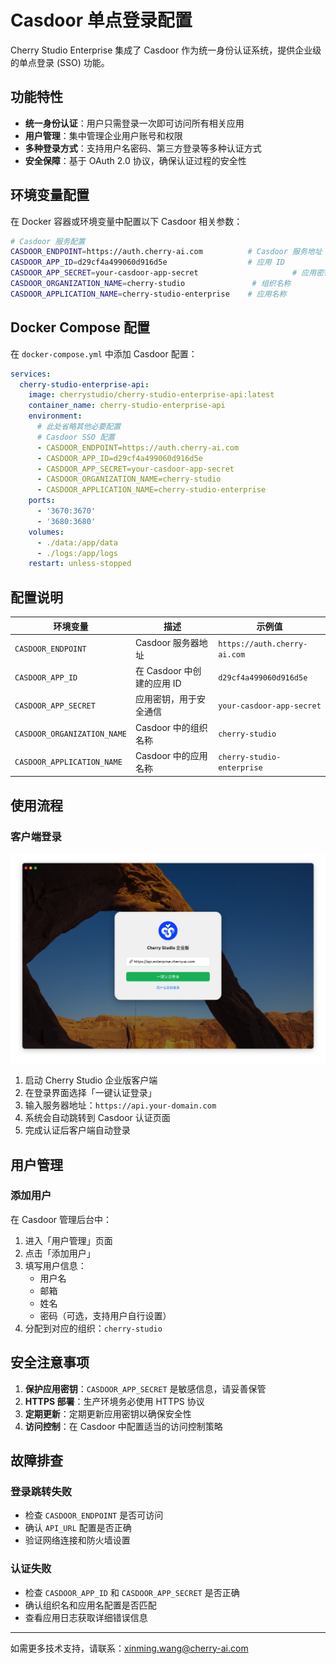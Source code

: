 # Casdoor 单点登录配置

Cherry Studio Enterprise 集成了 Casdoor 作为统一身份认证系统，提供企业级的单点登录 (SSO) 功能。

## 功能特性

- **统一身份认证**：用户只需登录一次即可访问所有相关应用
- **用户管理**：集中管理企业用户账号和权限
- **多种登录方式**：支持用户名密码、第三方登录等多种认证方式
- **安全保障**：基于 OAuth 2.0 协议，确保认证过程的安全性

## 环境变量配置

在 Docker 容器或环境变量中配置以下 Casdoor 相关参数：

```bash
# Casdoor 服务配置
CASDOOR_ENDPOINT=https://auth.cherry-ai.com          # Casdoor 服务地址
CASDOOR_APP_ID=d29cf4a499060d916d5e                  # 应用 ID
CASDOOR_APP_SECRET=your-casdoor-app-secret                     # 应用密钥
CASDOOR_ORGANIZATION_NAME=cherry-studio               # 组织名称
CASDOOR_APPLICATION_NAME=cherry-studio-enterprise    # 应用名称
```

## Docker Compose 配置

在 `docker-compose.yml` 中添加 Casdoor 配置：

```yaml
services:
  cherry-studio-enterprise-api:
    image: cherrystudio/cherry-studio-enterprise-api:latest
    container_name: cherry-studio-enterprise-api
    environment:
      # 此处省略其他必要配置
      # Casdoor SSO 配置
      - CASDOOR_ENDPOINT=https://auth.cherry-ai.com
      - CASDOOR_APP_ID=d29cf4a499060d916d5e
      - CASDOOR_APP_SECRET=your-casdoor-app-secret
      - CASDOOR_ORGANIZATION_NAME=cherry-studio
      - CASDOOR_APPLICATION_NAME=cherry-studio-enterprise
    ports:
      - '3670:3670'
      - '3680:3680'
    volumes:
      - ./data:/app/data
      - ./logs:/app/logs
    restart: unless-stopped
```

## 配置说明

| 环境变量                    | 描述                       | 示例值                       |
| --------------------------- | -------------------------- | ---------------------------- |
| `CASDOOR_ENDPOINT`          | Casdoor 服务器地址         | `https://auth.cherry-ai.com` |
| `CASDOOR_APP_ID`            | 在 Casdoor 中创建的应用 ID | `d29cf4a499060d916d5e`       |
| `CASDOOR_APP_SECRET`        | 应用密钥，用于安全通信     | `your-casdoor-app-secret`    |
| `CASDOOR_ORGANIZATION_NAME` | Casdoor 中的组织名称       | `cherry-studio`              |
| `CASDOOR_APPLICATION_NAME`  | Casdoor 中的应用名称       | `cherry-studio-enterprise`   |

## 使用流程

### 客户端登录

![Casdoor 登录界面](../assets/images/carsdoor-login.webp)

1. 启动 Cherry Studio 企业版客户端
2. 在登录界面选择「一键认证登录」
3. 输入服务器地址：`https://api.your-domain.com`
4. 系统会自动跳转到 Casdoor 认证页面
5. 完成认证后客户端自动登录

## 用户管理

### 添加用户

在 Casdoor 管理后台中：

1. 进入「用户管理」页面
2. 点击「添加用户」
3. 填写用户信息：
   - 用户名
   - 邮箱
   - 姓名
   - 密码（可选，支持用户自行设置）
4. 分配到对应的组织：`cherry-studio`

## 安全注意事项

1. **保护应用密钥**：`CASDOOR_APP_SECRET` 是敏感信息，请妥善保管
2. **HTTPS 部署**：生产环境务必使用 HTTPS 协议
3. **定期更新**：定期更新应用密钥以确保安全性
4. **访问控制**：在 Casdoor 中配置适当的访问控制策略

## 故障排查

### 登录跳转失败

- 检查 `CASDOOR_ENDPOINT` 是否可访问
- 确认 `API_URL` 配置是否正确
- 验证网络连接和防火墙设置

### 认证失败

- 检查 `CASDOOR_APP_ID` 和 `CASDOOR_APP_SECRET` 是否正确
- 确认组织名和应用名配置是否匹配
- 查看应用日志获取详细错误信息

---

如需更多技术支持，请联系：xinming.wang@cherry-ai.com
